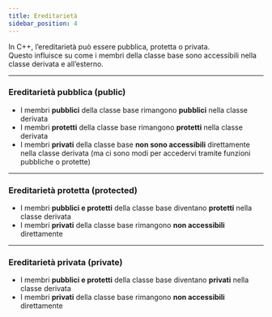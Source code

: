 ```yaml
---
title: Ereditarietà
sidebar_position: 4
---
```


In C++, l’ereditarietà può essere pubblica, protetta o privata.  
Questo influisce su come i membri della classe base sono accessibili nella classe derivata e all’esterno.

---

### Ereditarietà pubblica (public)

- I membri **pubblici** della classe base rimangono **pubblici** nella classe derivata
- I membri **protetti** della classe base rimangono **protetti** nella classe derivata
- I membri **privati** della classe base **non sono accessibili** direttamente nella classe derivata (ma ci sono modi per accedervi tramite funzioni pubbliche o protette)

---

### Ereditarietà protetta (protected)

- I membri **pubblici e protetti** della classe base diventano **protetti** nella classe derivata
- I membri **privati** della classe base rimangono **non accessibili** direttamente

---

### Ereditarietà privata (private)

- I membri **pubblici e protetti** della classe base diventano **privati** nella classe derivata
- I membri **privati** della classe base rimangono **non accessibili** direttamente
